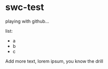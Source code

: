 # swc-test

playing with github...

list:
- a 
- b
- c

Add more text, lorem ipsum, you know the drill
